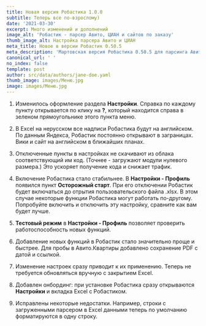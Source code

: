```yaml
---
title: Новая версия Робастика 1.0.0
subtitle: Теперь все по-взрослому)
date: '2021-03-30'
excerpt: Много изменений и дополнений
image_alt: 'Робастик - парсер Авито, ЦИАН и сайтов по заказу'
thumb_image_alt: Настройка парсера Авито и ЦИАН
meta_title: Новое в версии Робастик 0.50.5
meta_description: 'Мартовская версия Робастика 0.50.5 для парсинга Авито, ЦИАН и сайтов по заказу'
canonical_url: ' '
no_index: false
template: post
author: src/data/authors/jane-doe.yaml
thumb_image: images/Меню.jpg
image: images/Меню.jpg
---
```

1.  Изменилось оформление раздела **Настройки**. Справка по каждому пункту открывается по клику на **?**, который находится справа в зеленом прямоугольнике этого пункта меню. 

2.  В Excel на нерусском все надписи Робастика будут на английском. По данным Яндекса, Робастик постоянно открывают в заграницах. Вики и сайт на английском в ближайших планах.

3.  Отключенные пункты в настройках не скачивают из облака соответствующий им код. (Точнее - загружают модули нулевого размера.) Это ускоряет получение кода и снижает трафик.

4.  Включение Робастика стало стабильнее. В **Настройки - Профиль** появился пункт **Осторожный старт**. При его отключении Робастик будет включаться до отрытия пользовательского файла .xlsx. В этом случае некоторые функции Робастика могут работать по-другому. Попробуйте включить и отключить эту настройку, сравните как вам будет лучше.

5.  **Тестовый режим** в **Настройки - Профиль** позволяет проверить работоспособность новых функций.

6.  Добавление новых функций в Робастик стало значительно проще и быстрее. Для пробы в Авито.Квартиры добавлено сохранение PDF с датой и ссылкой.

7.  Изменение настроек сразу приводит к их применению. Теперь не требуется обновляться вручную с закрытием Excel.

8.  Добавлен онбординг: при установке Робастика сразу открываются **Настройки** и вкладка Excel с Робастиком.

9.  Исправлены некоторые недостатки. Например, строки с загруженными парсером в Excel данными теперь по умолчанию форматируются в одну строку.
